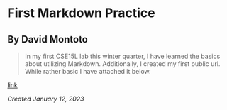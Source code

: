 # First Markdown Practice
## By David Montoto

> In my first CSE15L lab this winter quarter, I have learned the basics about utilizing Markdown. 
> Additionally, I created my first public url. While rather basic I have attached it below. 

[link](https://dmmontoto.github.io/cse15l-lab-reports/)

_Created January 12, 2023_ 
